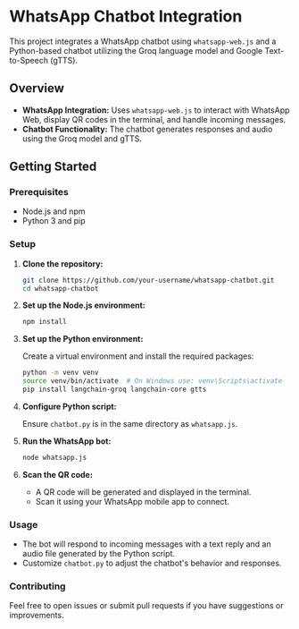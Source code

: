 # WhatsApp Chatbot Integration

This project integrates a WhatsApp chatbot using `whatsapp-web.js` and a Python-based chatbot utilizing the Groq language model and Google Text-to-Speech (gTTS).

## Overview

- **WhatsApp Integration:** Uses `whatsapp-web.js` to interact with WhatsApp Web, display QR codes in the terminal, and handle incoming messages.
- **Chatbot Functionality:** The chatbot generates responses and audio using the Groq model and gTTS.

## Getting Started

### Prerequisites

- Node.js and npm
- Python 3 and pip

### Setup

1. **Clone the repository:**

    ```bash
    git clone https://github.com/your-username/whatsapp-chatbot.git
    cd whatsapp-chatbot
    ```

2. **Set up the Node.js environment:**

    ```bash
    npm install
    ```

3. **Set up the Python environment:**

    Create a virtual environment and install the required packages:

    ```bash
    python -m venv venv
    source venv/bin/activate  # On Windows use: venv\Scripts\activate
    pip install langchain-groq langchain-core gtts
    ```

4. **Configure Python script:**

    Ensure `chatbot.py` is in the same directory as `whatsapp.js`.

5. **Run the WhatsApp bot:**

    ```bash
    node whatsapp.js
    ```

6. **Scan the QR code:**

    - A QR code will be generated and displayed in the terminal.
    - Scan it using your WhatsApp mobile app to connect.

### Usage

- The bot will respond to incoming messages with a text reply and an audio file generated by the Python script.
- Customize `chatbot.py` to adjust the chatbot's behavior and responses.

### Contributing

Feel free to open issues or submit pull requests if you have suggestions or improvements.

